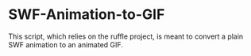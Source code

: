 # SWF-Animation-to-GIF
This script, which relies on the ruffle project, is meant to convert a plain SWF animation to an animated GIF.
